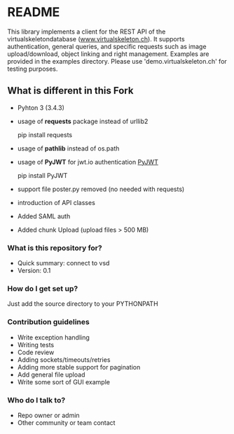# README #

This library implements a client for the REST API of the virtualskeletondatabase (www.virtualskeleton.ch). It supports authentication, general queries, and specific requests such as image upload/download, object linking and right management. Examples are provided in the examples directory. Please use 'demo.virtualskeleton.ch' for testing purposes.

## What is different in this Fork
- Pyhton 3 (3.4.3)
- usage of **requests** package instead of urllib2

    pip install requests

- usage of **pathlib** instead of os.path
- usage of **PyJWT** for jwt.io authentication [PyJWT](https://github.com/jpadilla/pyjwt)

    pip install PyJWT

- support file poster.py removed (no needed with requests)
- introduction of API classes
- Added SAML auth 
- Added chunk Upload (upload files > 500 MB) 
 

### What is this repository for? ###

* Quick summary: connect to vsd
* Version: 0.1

### How do I get set up? ###

Just add the source directory to your PYTHONPATH

### Contribution guidelines ###

* Write exception handling
* Writing tests
* Code review
* Adding sockets/timeouts/retries
* Adding more stable support for pagination
* Add general file upload
* Write some sort of GUI example

### Who do I talk to? ###

* Repo owner or admin
* Other community or team contact